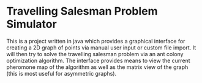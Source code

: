 # Travelling Salesman Problem Simulator

This is a project written in java which provides a graphical interface for
creating a 2D graph of points via manual user input or custom file import.
It will then try to solve the travelling salesman problem via an 
ant colony optimization algorithm. The interface provides means to view the 
current pheromone map of the algorithm as well as the matrix view of the graph 
(this is most useful for asymmetric graphs).
